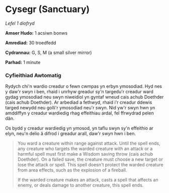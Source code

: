 # Cysegr (Sanctuary)

*Lefel 1 diofryd*

**Amser Hudo:** 1 acsiwn bonws

**Amrediad:** 30 troedfedd

**Cydrannau:** G, S, M (a small silver mirror)

**Parhad:** 1 minute

### Cyfieithiad Awtomatig

Rydych chi'n wardio creadur o fewn cwmpas yn erbyn ymosodiad. Hyd nes y daw'r swyn i ben, rhaid i unrhyw greadur sy'n targedu'r creadur ward gydag ymosodiad neu swyn niweidiol yn gyntaf wneud cais achub Doethder (cais achub Doethder). Ar arbediad a fethwyd, rhaid i'r creadur ddewis targed newydd neu golli'r ymosodiad neu'r swyn. Nid yw'r swyn hwn yn amddiffyn y creadur wardiedig rhag effeithiau ardal, fel ffrwydrad pelen dân.

Os bydd y creadur wardiedig yn ymosod, yn taflu swyn sy'n effeithio ar elyn, neu'n delio â difrod i greadur arall, daw'r swyn hwn i ben.

>  You ward a creature within range against attack. Until the spell ends, any creature who targets the warded creature with an attack or a harmful spell must first make a Wisdom saving throw (cais achub Doethder). On a failed save, the creature must choose a new target or lose the attack or spell. This spell doesn't protect the warded creature from area effects, such as the explosion of a fireball.
>  
>  If the warded creature makes an attack, casts a spell that affects an enemy, or deals damage to another creature, this spell ends.